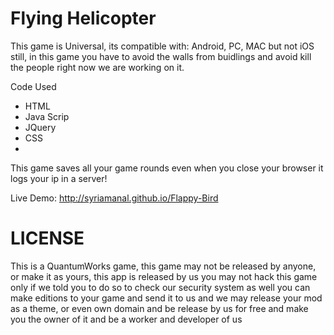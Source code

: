 Flying Helicopter
================

This game is Universal, its compatible with:
Android, PC, MAC but not iOS still,
in this game you have to avoid the walls
from buidlings and avoid kill the people
right now we are working on it.

Code Used

*  HTML
*  Java Scrip
*  JQuery
*  CSS
*  
 

This game saves all your game rounds even when you close your browser it logs your ip in a server!

Live Demo: http://syriamanal.github.io/Flappy-Bird

LICENSE
========
This is a QuantumWorks game, this game may not be released
by anyone, or make it as yours, this app is released by us
you may not hack this game only if we told you to do so to
check our security system as well you can make editions to
your game and send it to us and we may release your mod as
a theme, or even own domain and be release by us for free
and make you the owner of it and be a worker and developer
of us
